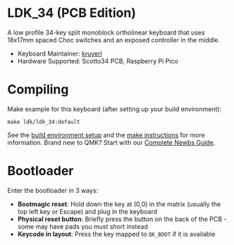 # LDK_34 (PCB Edition)

A low profile 34-key split monoblock ortholinear keyboard that uses 18x17mm spaced Choc switches and an exposed controller in the middle.

*   Keyboard Maintainer: [kruyerl](https://github.com/kruyerl)
*   Hardware Supported: Scotto34 PCB, Raspberry Pi Pico

# Compiling

Make example for this keyboard (after setting up your build environment):

    make ldk/ldk_34:default

See the [build environment setup](https://docs.qmk.fm/#/getting_started_build_tools) and the [make instructions](https://docs.qmk.fm/#/getting_started_make_guide) for more information. Brand new to QMK? Start with our [Complete Newbs Guide](https://docs.qmk.fm/#/newbs).

# Bootloader

Enter the bootloader in 3 ways:

*   **Bootmagic reset**: Hold down the key at (0,0) in the matrix (usually the top left key or Escape) and plug in the keyboard
*   **Physical reset button**: Briefly press the button on the back of the PCB - some may have pads you must short instead
*   **Keycode in layout**: Press the key mapped to `QK_BOOT` if it is available
